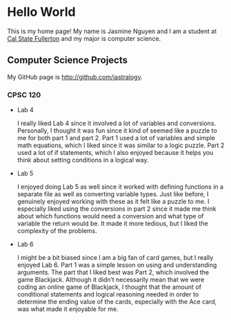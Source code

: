 # Hello World

This is my home page! My name is Jasmine Nguyen and I am a student at [Cal State Fullerton](http://www.fullerton.edu/) and my major is computer science.

## Computer Science Projects

My GitHub page is http://github.com/jastralogy.

### CPSC 120

* Lab 4

    I really liked Lab 4 since it involved a lot of variables and conversions.
    Personally, I thought it was fun since it kind of seemed like a puzzle to me
    for both part 1 and part 2. Part 1 used a lot of variables and simple math
    equations, which I liked since it was similar to a logic puzzle. Part 2 used
    a lot of if statements, which I also enjoyed because it helps you think about
    setting conditions in a logical way.

* Lab 5

    I enjoyed doing Lab 5 as well since it worked with defining functions in a separate
    file as well as converting variable types. Just like before, I genuinely enjoyed
    working with these as it felt like a puzzle to me. I especially liked using the
    conversions in part 2 since it made me think about which functions would need a
    conversion and what type of variable the return would be. It made it more tedious,
    but I liked the complexity of the problems.

* Lab 6

    I might be a bit biased since I am a big fan of card games, but I really
    enjoyed Lab 6. Part 1 was a simple lesson on using and understanding
    arguments. The part that I liked best was Part 2, which involved the game
    Blackjack. Although it didn’t necessarily mean that we were coding an online
    game of Blackjack, I thought that the amount of conditional statements and
    logical reasoning needed in order to determine the ending value of the cards,
    especially with the Ace card, was what made it enjoyable for me. 
